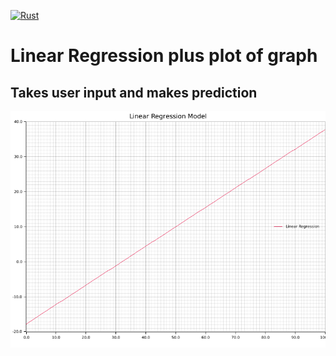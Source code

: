[![Rust](https://github.com/RGGH/linear_regression_plus_plot/actions/workflows/rust.yml/badge.svg)](https://github.com/RGGH/linear_regression_plus_plot/actions/workflows/rust.yml)
# Linear Regression plus plot of graph
## Takes user input and makes prediction

![Plot](https://github.com/RGGH/linear_regression_plus_plot/blob/main/output.png)
